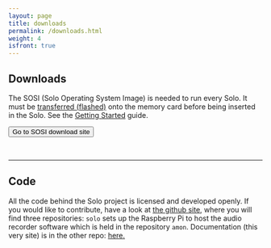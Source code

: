 ```yaml
---
layout: page
title: downloads
permalink: /downloads.html
weight: 4
isfront: true
---
```


## Downloads

The SOSI (Solo Operating System Image) is needed to run every Solo.
It must be [transferred (flashed)](/documentation/flashing.html)
onto the memory card before being inserted in the Solo. See the
[Getting&nbsp;Started](/documentation/getting-started.html) guide.


<form action="http://www.solo-system.org/sosi">
    <input type="submit" value="Go to SOSI download site">
</form>

&nbsp;

<hr>

## Code

All the code behind the Solo project is licensed and developed openly.  If you would like to contribute, have a look at <a href="http://www.github.com/solo-system">the github site</a>, where you will find three repositories: `solo` sets up the Raspberry Pi to host the audio recorder software which is held in the repository `amon`.  Documentation (this very site) is in the other repo: <a href="http://www.github.com/solo-system/solo-system.github.io/"> here.</a>


